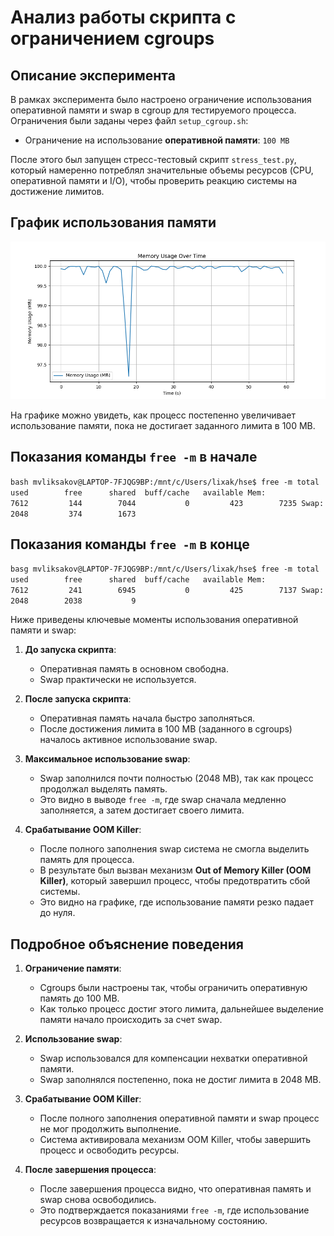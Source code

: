 # Анализ работы скрипта с ограничением cgroups

## Описание эксперимента

В рамках эксперимента было настроено ограничение использования оперативной памяти и swap в cgroup для тестируемого процесса. Ограничения были заданы через файл `setup_cgroup.sh`:
- Ограничение на использование **оперативной памяти**: `100 MB`

После этого был запущен стресс-тестовый скрипт `stress_test.py`, который намеренно потреблял значительные объемы ресурсов (CPU, оперативной памяти и I/O), чтобы проверить реакцию системы на достижение лимитов.

## График использования памяти

![Memory Usage Over Time](memory_usage.png)

На графике можно увидеть, как процесс постепенно увеличивает использование памяти, пока не достигает заданного лимита в 100 MB.

## Показания команды `free -m` в начале

`bash
mvliksakov@LAPTOP-7FJQG9BP:/mnt/c/Users/lixak/hse$ free -m
              total        used        free      shared  buff/cache   available
Mem:           7612         144        7044           0         423        7235
Swap:          2048         374        1673
`

## Показания команды `free -m` в конце

`basg
mvliksakov@LAPTOP-7FJQG9BP:/mnt/c/Users/lixak/hse$ free -m
              total        used        free      shared  buff/cache   available
Mem:           7612         241        6945           0         425        7137
Swap:          2048        2038           9
`

Ниже приведены ключевые моменты использования оперативной памяти и swap:

1. **До запуска скрипта**:
   - Оперативная память в основном свободна.
   - Swap практически не используется.

2. **После запуска скрипта**:
   - Оперативная память начала быстро заполняться.
   - После достижения лимита в 100 MB (заданного в cgroups) началось активное использование swap.

3. **Максимальное использование swap**:
   - Swap заполнился почти полностью (2048 MB), так как процесс продолжал выделять память.
   - Это видно в выводе `free -m`, где swap сначала медленно заполняется, а затем достигает своего лимита.

4. **Срабатывание OOM Killer**:
   - После полного заполнения swap система не смогла выделить память для процесса.
   - В результате был вызван механизм **Out of Memory Killer (OOM Killer)**, который завершил процесс, чтобы предотвратить сбой системы.
   - Это видно на графике, где использование памяти резко падает до нуля.

## Подробное объяснение поведения

1. **Ограничение памяти**:
   - Cgroups были настроены так, чтобы ограничить оперативную память до 100 MB. 
   - Как только процесс достиг этого лимита, дальнейшее выделение памяти начало происходить за счет swap.

2. **Использование swap**:
   - Swap использовался для компенсации нехватки оперативной памяти.
   - Swap заполнялся постепенно, пока не достиг лимита в 2048 MB.

3. **Срабатывание OOM Killer**:
   - После полного заполнения оперативной памяти и swap процесс не мог продолжить выполнение.
   - Система активировала механизм OOM Killer, чтобы завершить процесс и освободить ресурсы.

4. **После завершения процесса**:
   - После завершения процесса видно, что оперативная память и swap снова освободились.
   - Это подтверждается показаниями `free -m`, где использование ресурсов возвращается к изначальному состоянию.


